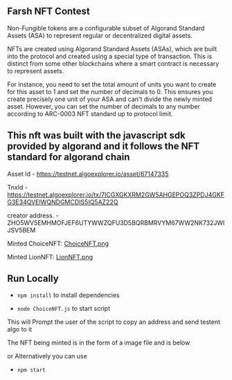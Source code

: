 ## Farsh NFT Contest
Non-Fungible tokens are a configurable subset of Algorand Standard Assets (ASA) to represent regular or decentralized digital assets.

NFTs are created using Algorand Standard Assets (ASAs), which are built into the protocol and created using a special type of transaction. This is distinct from some other blockchains where a smart contract is necessary to represent assets.

For instance, you need to set the total amount of units you want to create for this asset to 1 and set the number of decimals to 0. This ensures you create precisely one unit of your ASA and can't divide the newly minted asset. However, you can set the number of decimals to any number according to ARC-0003 NFT standard up to protocol limit.

## This nft was built with the javascript sdk provided by algorand and it follows the NFT standard for algorand chain

Asset Id - https://testnet.algoexplorer.io/asset/67147335

TnxId - https://testnet.algoexplorer.io/tx/7ICGXGKXRM2GW5AHGEPOQ3ZPDJ4GKFG3E34QVEIWQNDGMCDIS5IQ5AZ22Q

creator address. - ZHO5WV5EMHMOFJEF6UTYWWZQFU3D5BQRBMRVYM67WW2NK732JWIJSV5BEM

Minted ChoiceNFT: [ChoiceNFT.png](https://github.com/farsh268/NFTs/blob/main/Choice_Lions_Bash/Farsh_Bash/ChoiceNFT.png)

Minted LionNFT: [LionNFT.png](https://github.com/farsh268/NFTs/blob/main/Choice_Lions_Bash/Farsh_Bash/Farsh_NFT/LionNFT%20(2).png)

## Run Locally

- `npm install` to install dependencies

- `node ChoiceNFT.js` to start script

This will Prompt the user of the script to copy an address and send testent algo to it

The NFT being minted is in the form of a image file and is below

or Alternatively you can use

- `npm start`
